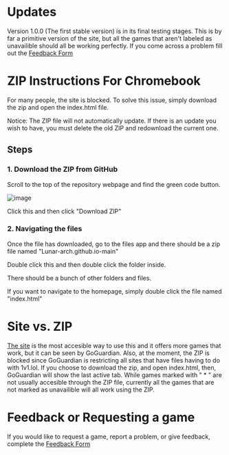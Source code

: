 # Updates
Version 1.0.0 (The first stable version) is in its final testing stages. This is by far a primitive version of the site, but all the games that aren't labeled as unavailible should all be working perfectly. If you come across a problem fill out the [Feedback Form](https://forms.gle/uicJnrD2XpBhEM9Y8)

# ZIP Instructions For Chromebook
For many people, the site is blocked. To solve this issue, simply download the zip and open the index.html file.

Notice: The ZIP file will not automatically update. If there is an update you wish to have, you must delete the old ZIP and redownload the current one.

## Steps

### 1. Download the ZIP from GitHub
Scroll to the top of the repository webpage and find the green code button.

![image](https://github.com/Lunar-arch/Lunar-arch.github.io/assets/158631751/3792929a-516c-4afc-8d14-1fed0724d50e)

Click this and then click "Download ZIP"
### 2. Navigating the files
Once the file has downloaded, go to the files app and there should be a zip file named "Lunar-arch.github.io-main"

Double click this and then double click the folder inside. 

There should be a bunch of other folders and files. 

If you want to navigate to the homepage, simply double click the file named "index.html"

# Site vs. ZIP
[The site](Lunar-arch.github.io) is the most accesible way to use this and it offers more games that work, but it can be seen by GoGuardian. Also, at the moment, the ZIP is blocked since GoGuardian is restricting all sites that have files having to do with 1v1.lol. If you choose to download the zip, and open index.html, then, GoGuardian will show the last active tab. While games marked with " * " are not usually accesible through the ZIP file, currently all the games that are not marked as unavailible will all work using the ZIP.


# Feedback or Requesting a game
If you would like to request a game, report a problem, or give feedback, complete the [Feedback Form](https://forms.gle/uicJnrD2XpBhEM9Y8) 
